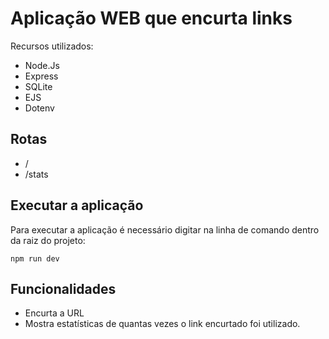# Aplicação WEB que encurta links

Recursos utilizados:

- Node.Js
- Express
- SQLite
- EJS
- Dotenv

## Rotas

- /
- /stats

## Executar a aplicação

Para executar a aplicação é necessário digitar na linha de comando dentro da raiz do projeto:

```
npm run dev
```

## Funcionalidades

- Encurta a URL
- Mostra estatísticas de quantas vezes o link encurtado foi utilizado.
